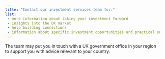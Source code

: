 ```yaml
---
title: "Contact our investment services team for:"
list: 
 - more information about taking your investment forward
 - insights into the UK market
 - help building connections
 - information about specific investment opportunities and practical support
---
```


The team may put you in touch with a UK government office in your region to support you with advice relevant to your country.
